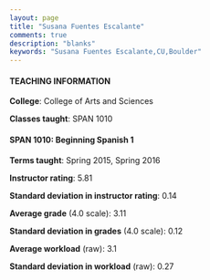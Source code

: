 ```yaml
---
layout: page
title: "Susana Fuentes Escalante" 
comments: true
description: "blanks"
keywords: "Susana Fuentes Escalante,CU,Boulder"
---
```

<head>
<script src="https://ajax.googleapis.com/ajax/libs/jquery/2.1.3/jquery.min.js"></script>
<script src="https://dl.dropboxusercontent.com/s/pc42nxpaw1ea4o9/highcharts.js?dl=0"></script>
<!-- <script src="../assets/js/highcharts.js"></script> -->
<style type="text/css">@font-face {
	font-family: "Bebas Neue";
	src: url(https://www.filehosting.org/file/details/544349/BebasNeue Regular.otf) format("opentype");
	}
	h1.Bebas { 
		font-family: "Bebas Neue", Verdana, Tahoma;
	}
</style>
</head>
	   
#### TEACHING INFORMATION

**College**: College of Arts and Sciences

**Classes taught**: SPAN 1010

#### SPAN 1010: Beginning Spanish 1

**Terms taught**: Spring 2015, Spring 2016

**Instructor rating**: 5.81

**Standard deviation in instructor rating**: 0.14

**Average grade** (4.0 scale): 3.11

**Standard deviation in grades** (4.0 scale): 0.12

**Average workload** (raw): 3.1

**Standard deviation in workload** (raw): 0.27

